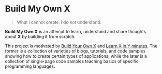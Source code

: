 
# Build My Own X

> What I cannot create, I do not understand.

**Build My Own X** is an attempt to learn, understand and share thoughts about **X** by building it from scratch.

This project is motivated by [Build Your Own X](https://github.com/danistefanovic/build-your-own-x) and [Learn X in Y minutes](https://github.com/adambard/learnxinyminutes-docs). The former is a collection of varieties of blogs, tutorials, and code samples showing how to create certain types of applications, while the later is a collection of single-page code samples teaching basics of specific programming languages.
